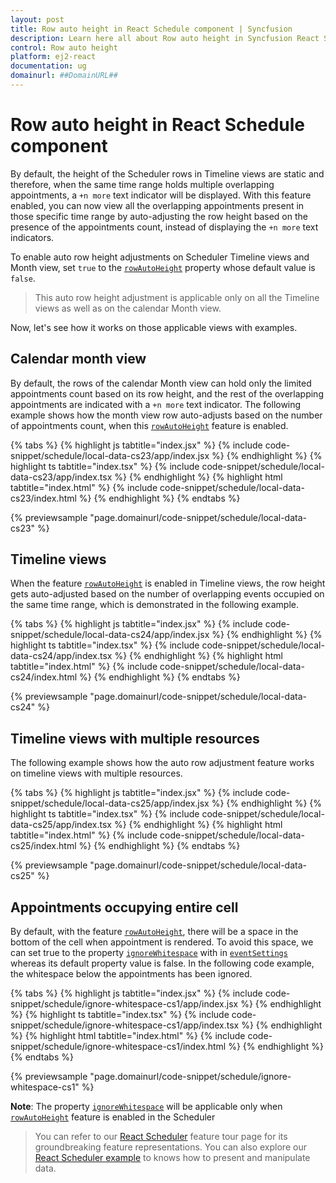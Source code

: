 ```yaml
---
layout: post
title: Row auto height in React Schedule component | Syncfusion
description: Learn here all about Row auto height in Syncfusion React Schedule component of Syncfusion Essential JS 2 and more.
control: Row auto height 
platform: ej2-react
documentation: ug
domainurl: ##DomainURL##
---
```


# Row auto height in React Schedule component

By default, the height of the Scheduler rows in Timeline views are static and therefore, when the same time range holds multiple overlapping appointments, a `+n more` text indicator will be displayed. With this feature enabled, you can now view all the overlapping appointments present in those specific time range by auto-adjusting the row height based on the presence of the appointments count, instead of displaying the `+n more` text indicators.

To enable auto row height adjustments on Scheduler Timeline views and Month view, set `true` to the [`rowAutoHeight`](https://ej2.syncfusion.com/react/documentation/api/schedule#rowautoheight) property whose default value is `false`.

> This auto row height adjustment is applicable only on all the Timeline views as well as on the calendar Month view.

Now, let's see how it works on those applicable views with examples.

## Calendar month view

By default, the rows of the calendar Month view can hold only the limited appointments count based on its row height, and the rest of the overlapping appointments are indicated with a `+n more` text indicator. The following example shows how the month view row auto-adjusts based on the number of appointments count, when this [`rowAutoHeight`](https://ej2.syncfusion.com/react/documentation/api/schedule#rowautoheight) feature is enabled.

{% tabs %}
{% highlight js tabtitle="index.jsx" %}
{% include code-snippet/schedule/local-data-cs23/app/index.jsx %}
{% endhighlight %}
{% highlight ts tabtitle="index.tsx" %}
{% include code-snippet/schedule/local-data-cs23/app/index.tsx %}
{% endhighlight %}
{% highlight html tabtitle="index.html" %}
{% include code-snippet/schedule/local-data-cs23/index.html %}
{% endhighlight %}
{% endtabs %}
        
{% previewsample "page.domainurl/code-snippet/schedule/local-data-cs23" %}

## Timeline views

When the feature [`rowAutoHeight`](https://ej2.syncfusion.com/react/documentation/api/schedule#rowautoheight) is enabled in Timeline views, the row height gets auto-adjusted based on the number of overlapping events occupied on the same time range, which is demonstrated in the following example.

{% tabs %}
{% highlight js tabtitle="index.jsx" %}
{% include code-snippet/schedule/local-data-cs24/app/index.jsx %}
{% endhighlight %}
{% highlight ts tabtitle="index.tsx" %}
{% include code-snippet/schedule/local-data-cs24/app/index.tsx %}
{% endhighlight %}
{% highlight html tabtitle="index.html" %}
{% include code-snippet/schedule/local-data-cs24/index.html %}
{% endhighlight %}
{% endtabs %}
        
{% previewsample "page.domainurl/code-snippet/schedule/local-data-cs24" %}

## Timeline views with multiple resources

The following example shows how the auto row adjustment feature works on timeline views with multiple resources.

{% tabs %}
{% highlight js tabtitle="index.jsx" %}
{% include code-snippet/schedule/local-data-cs25/app/index.jsx %}
{% endhighlight %}
{% highlight ts tabtitle="index.tsx" %}
{% include code-snippet/schedule/local-data-cs25/app/index.tsx %}
{% endhighlight %}
{% highlight html tabtitle="index.html" %}
{% include code-snippet/schedule/local-data-cs25/index.html %}
{% endhighlight %}
{% endtabs %}
        
{% previewsample "page.domainurl/code-snippet/schedule/local-data-cs25" %}

## Appointments occupying entire cell

By default, with the feature [`rowAutoHeight`](https://ej2.syncfusion.com/react/documentation/api/schedule#rowautoheight), there will be a space in the bottom of the cell when appointment is rendered. To avoid this space, we can set true to the property [`ignoreWhitespace`](https://ej2.syncfusion.com/react/documentation/api/schedule/eventSettings/#ignorewhitespace) with in [`eventSettings`](https://ej2.syncfusion.com/react/documentation/api/schedule/eventSettings/) whereas its default property value is false. In the following code example, the whitespace below the appointments has been ignored.

{% tabs %}
{% highlight js tabtitle="index.jsx" %}
{% include code-snippet/schedule/ignore-whitespace-cs1/app/index.jsx %}
{% endhighlight %}
{% highlight ts tabtitle="index.tsx" %}
{% include code-snippet/schedule/ignore-whitespace-cs1/app/index.tsx %}
{% endhighlight %}
{% highlight html tabtitle="index.html" %}
{% include code-snippet/schedule/ignore-whitespace-cs1/index.html %}
{% endhighlight %}
{% endtabs %}
        
{% previewsample "page.domainurl/code-snippet/schedule/ignore-whitespace-cs1" %}

**Note**: The property [`ignoreWhitespace`](https://ej2.syncfusion.com/react/documentation/api/schedule/eventSettings/#ignorewhitespace) will be applicable only when [`rowAutoHeight`](https://ej2.syncfusion.com/react/documentation/api/schedule#rowautoheight) feature is enabled in the Scheduler

> You can refer to our [React Scheduler](https://www.syncfusion.com/react-components/react-scheduler) feature tour page for its groundbreaking feature representations. You can also explore our [React Scheduler example](https://ej2.syncfusion.com/react/demos/#/material/schedule/overview) to knows how to present and manipulate data.
